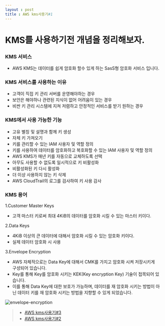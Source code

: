 ```yaml
---
layout : post
title : AWS kms사용기#1
---
```


# KMS를 사용하기전 개념을 정리해보자.

### KMS 서비스
 - AWS KMS는 데이터를 쉽게 암호화 할수 있게 하는 SasS형 암호화 서비스 입니다.

### KMS 서비스를 사용하는 이유
 - 고객이 직접 키 관리 서버를 운영해야하는 경우
 - 보안은 해야하나 관련된 지식이 없어 어려움이 있는 경우
 - 비싼 키 관리 시스템에 지쳐 저렴하고 안정적인 서비스를 받기 원하는 경우
 
### KMS에서 사용 가능한 기능
 - 고유 별칭 및 설명과 함께 키 생성
 - 자체 키 가져오기
 - 키를 관리할 수 있는 IAM 사용자 및 역할 정의
 - 키를 사용하여 데이터를 암호화하고 복호화할 수 있는 IAM 사용자 및 역할 정의
 - AWS KMS가 매년 키를 자동으로 교체하도록 선택
 - 아무도 사용할 수 없도록 일시적으로 키 비활성화
 - 비활성화된 키 다시 활성화
 - 더 이상 사용하지 않는 키 삭제
 - AWS CloudTrail의 로그를 검사하여 키 사용 감사
 
### KMS 용어
 1.Customer Master Keys
   - 고객 마스터 키로써 최대 4KiB의 데이터를 암호화 시킬 수 있는 마스터 키이다.

 2.Data Keys
   - 4KiB 이상의 큰 데이터에 대해서 암호화 시킬 수 있는 암호화 키이다.
   - 실제 데이터 암호화 시 사용

 3.Envelope Encryption
   - AWS 자체적으로는 Data Key에 대해서 CMK를 가지고 암호화 시켜 저장시키게 구성되어 있습니다. 
   - Key를 통해 Key를 암호화 시키는 KEK(Key encryption Key) 기술이 접목되어 있습니다.
   - 이를 통해 Data Key에 대한 보호가 가능하며, 데이터를 재 암호화 시키는 방법이 아닌 데이터 키를 재 암호화 시키는 방법을 지향할 수 있게 되었습니다.

![envelope-encryption](https://user-images.githubusercontent.com/30482872/28950356-4b09dbc4-78fe-11e7-8baa-d0642796d8e3.png)

>- [AWS kms사용기#3](2017-08-04-kms3.md)
>- [AWS kms사용기#2](2017-08-04-kms2.md)
